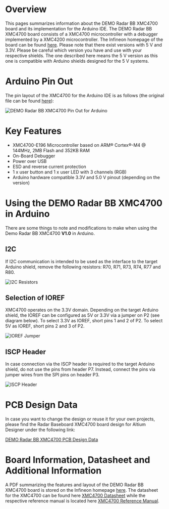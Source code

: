 # Overview
This pages summarizes information about the DEMO Radar BB XMC4700 board and its implementation for the Arduino IDE. The DEMO Radar BB XMC4700 board consists of a XMC4700 microcontroller with a debugger implemented by a XMC4200 microcontroller. The Infineon homepage of the board can be found [here](https://www.infineon.com/cms/en/product/evaluation-boards/demo-sense2gol-pulse/).
Please note that there exist versions with 5 V and 3.3V. Please be careful which version you have and use with your respective shields. The one described here means the 5 V version as this one is compatible with Arduino shields designed for the 5 V systems.

# Arduino Pin Out
The pin layout of the XMC4700 for the Arduino IDE is as follows (the original file can be found [here](https://github.com/Infineon/Assets/blob/master/Pictures/Radar%Baseboard%XMC4700_PO.png)):

![DEMO Radar BB XMC4700 Pin Out for Arduino](https://github.com/Infineon/Assets/blob/master/Pictures/Radar%Baseboard%XMC4700_PO.png)

# Key Features
* XMC4700-E196 Microcontroller based on ARM® Cortex®-M4 @ 144MHz, 2MB Flash and 352KB RAM
* On-Board Debugger
* Power over USB
* ESD and reverse current protection
* 1 x user button and 1 x user LED with 3 channels (RGB)
* Arduino hardware compatible 3.3V and 5.0 V pinout (depending on the version)

# Using the DEMO Radar BB XMC4700 in Arduino
There are some things to note and modifications to make when using the Demo Radar BB XMC4700 **V1.0** in Arduino.

## I2C
If I2C communication is intended to be used as the interface to the target Arduino shield, remove the following resistors: R70, R71, R73, R74, R77 and R80.

![I2C Resistors](https://github.com/Infineon/Assets/blob/master/Pictures/rbb_i2c_resistors.png)

## Selection of IOREF
XMC4700 operates on the 3.3V domain. Depending on the target Arduino shield, the IOREF can be configured as 5V or 3.3V via a jumper on P2 (see diagram below).
To select 3.3V as IOREF, short pins 1 and 2 of P2.
To select 5V as IOREF, short pins 2 and 3 of P2.

![IOREF Jumper](https://github.com/Infineon/Assets/blob/master/Pictures/rbb_ioref_jumper.png)

## ISCP Header
In case connection via the ISCP header is required to the target Arduino shield, do not use the pins from header P7. Instead, connect the pins via jumper wires from the SPI pins on header P3.

![ISCP Header](https://github.com/Infineon/Assets/blob/master/Pictures/rbb_iscp_header.png)

# PCB Design Data
In case you want to change the design or reuse it for your own projects, please find the Radar Baseboard XMC4700 board design for Altium Designer under the following link:

[DEMO Radar BB XMC4700 PCB Design Data](https://www.infineon.com/dgdl/Infineon-PCB+Footprints+and+Symbols+-+XMC4700-XMC4800+-+Source+Eagle+-+Relax+Kit+Series-PCB-v01_00-EN.zip?fileId=5546d46250cc1fdf015139c2d2f32016)

# Board Information, Datasheet and Additional Information
A PDF summarizing the features and layout of the DEMO Radar BB XMC4700 board is stored on the Infineon homepage [here](https://www.infineon.com/dgdl/Infineon-S2GL_Application_Note_AN597-ApplicationNotes-v01_00-EN.pdf?fileId=5546d4626b2d8e69016b89403b9342aa).
The datasheet for the XMC4700 can be found here [XMC4700 Datasheet](https://www.infineon.com/dgdl/Infineon-XMC4700-XMC4800-DS-v01_00-EN.pdf?fileId=5546d462518ffd850151908ea8db00b3) while the respective reference manual is located here [XMC4700 Reference Manual](https://www.infineon.com/dgdl/Infineon-ReferenceManual_XMC4700_XMC4800-UM-v01_03-EN.pdf?fileId=5546d462518ffd850151904eb90c0044).

